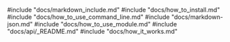 #include "docs/markdown_include.md"
#include "docs/how_to_install.md"
#include "docs/how_to_use_command_line.md"
#include "docs/markdown-json.md"
#include "docs/how_to_use_module.md"
#include "docs/api/_README.md"
#include "docs/how_it_works.md"